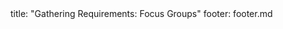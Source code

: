 <frontmatter>
title: "Gathering Requirements: Focus Groups"
footer: footer.md
</frontmatter>

<include src="unit-inPage-asFlat.md" boilerplate />